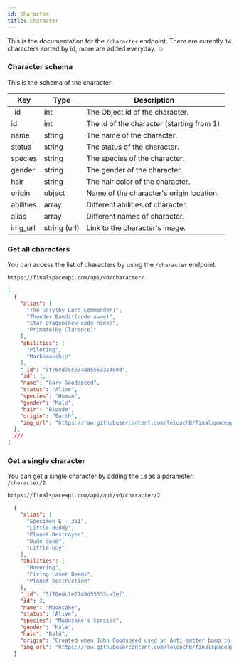 ```yaml
---
id: character
title: Character 
---
```


This is the documentation for the `/character` endpoint. There are curently `14` characters sorted by id, more are added everyday. ☺️

### Character schema

This is the schema of the character

|Key|Type|Description|
|---|---|---|
|_id|int|The Object id of the character.
|id|int|The id of the character (starting from 1).
|name|string|The name of the character.
|status|string|The status of the character.
|species|string|The species of the character.
|gender|string|The gender of the character.
|hair|string|The hair color of the character.
|origin|object|Name of the character's origin location.
|abilities|array|Different abilities of character.
|alias|array|Different names of character.
|img_url|string (url)|Link to the character's image. 

### Get all characters
You can access the list of characters by using the `/character` endpoint.
```
https://finalspaceapi.com/api/v0/character/
```
```json 
[
  {
    "alias": [
      "The Gary(by Lord Commander)",
      "Thunder Bandit(code name)",
      "Star Dragon(new code name)",
      "Primate(By Clarence)"
    ],
    "abilities": [
      "Piloting",
      "Marksmanship"
    ],
    "_id": "5f76ed7ee2748d55533c4d0d",
    "id": 1,
    "name": "Gary Goodspeed",
    "status": "Alive",
    "species": "Human",
    "gender": "Male",
    "hair": "Blonde",
    "origin": "Earth",
    "img_url": "https://raw.githubusercontent.com/lelouchB/finalspaceapi/master/assets/images/gary_goodspeed.png"
  },
  ///
]
```

### Get a single character
You can get a single character by adding the `id` as a parameter: `/character/2`
```
https://finalspaceapi.com/api/api/v0/character/2
```
```json
  {
    "alias": [
      "Specimen E - 351",
      "Little Buddy",
      "Planet Destroyer",
      "Dude cake",
      "Little Guy"
    ],
    "abilities": [
      "Hovering",
      "Firing Laser Beams",
      "Planet Destruction"
    ],
    "_id": "5f76edc1e2748d55533ca3ef",
    "id": 2,
    "name": "Mooncake",
    "status": "Alive",
    "species": "Mooncake's Species",
    "gender": "Male",
    "hair": "Bald",
    "origin": "Created when John Goodspeed used an Anti-matter bomb to close a breach to Final Space.",
    "img_url": "https://raw.githubusercontent.com/lelouchB/finalspaceapi/master/assets/images/mooncake.png"
  }
```
